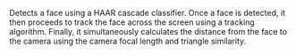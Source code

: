 Detects a face using a HAAR cascade classifier. Once a face is detected, it then proceeds to track the face across the screen using a tracking algorithm. Finally, it simultaneously calculates the distance from the face to the camera using the camera focal length and triangle similarity. 
